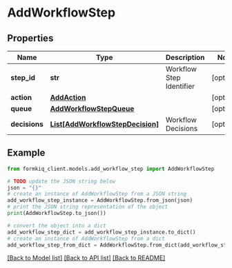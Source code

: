 # AddWorkflowStep


## Properties

Name | Type | Description | Notes
------------ | ------------- | ------------- | -------------
**step_id** | **str** | Workflow Step Identifier | [optional] 
**action** | [**AddAction**](AddAction.md) |  | [optional] 
**queue** | [**AddWorkflowStepQueue**](AddWorkflowStepQueue.md) |  | [optional] 
**decisions** | [**List[AddWorkflowStepDecision]**](AddWorkflowStepDecision.md) | Workflow Decisions | [optional] 

## Example

```python
from formkiq_client.models.add_workflow_step import AddWorkflowStep

# TODO update the JSON string below
json = "{}"
# create an instance of AddWorkflowStep from a JSON string
add_workflow_step_instance = AddWorkflowStep.from_json(json)
# print the JSON string representation of the object
print(AddWorkflowStep.to_json())

# convert the object into a dict
add_workflow_step_dict = add_workflow_step_instance.to_dict()
# create an instance of AddWorkflowStep from a dict
add_workflow_step_from_dict = AddWorkflowStep.from_dict(add_workflow_step_dict)
```
[[Back to Model list]](../README.md#documentation-for-models) [[Back to API list]](../README.md#documentation-for-api-endpoints) [[Back to README]](../README.md)


